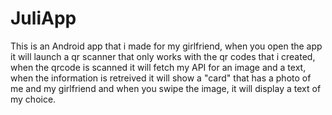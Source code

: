 # JuliApp
This is an Android app that i made for my girlfriend, when you open the app it will launch a qr scanner that only works with the qr codes that i created, when the qrcode is scanned it will fetch my API for an image and a text, when the information is retreived it will show a "card" that has a photo of me and my girlfriend and when you swipe the image, it will display a text of my choice.
